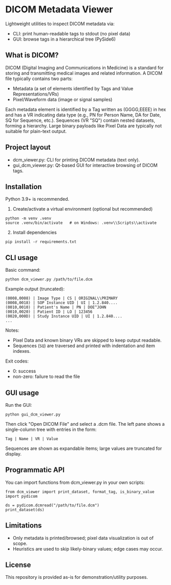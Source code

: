 # DICOM Metadata Viewer

Lightweight utilities to inspect DICOM metadata via:

- CLI: print human-readable tags to stdout (no pixel data)
- GUI: browse tags in a hierarchical tree (PySide6)

## What is DICOM?

DICOM (Digital Imaging and Communications in Medicine) is a standard for storing
and transmitting medical images and related information. A DICOM file typically
contains two parts:
- Metadata (a set of elements identified by Tags and Value Representations/VRs)
- Pixel/Waveform data (image or signal samples)

Each metadata element is identified by a Tag written as (GGGG,EEEE) in hex and
has a VR indicating data type (e.g., PN for Person Name, DA for Date, SQ for
Sequence, etc.). Sequences (VR "SQ") contain nested datasets, forming a
hierarchy. Large binary payloads like Pixel Data are typically not suitable for
plain-text output.

## Project layout

- dcm_viewer.py: CLI for printing DICOM metadata (text only).
- gui_dcm_viewer.py: Qt-based GUI for interactive browsing of DICOM tags.

## Installation

Python 3.9+ is recommended.

1) Create/activate a virtual environment (optional but recommended)

```
python -m venv .venv
source .venv/bin/activate   # on Windows: .venv\\Scripts\\activate
```

2) Install dependencies

```
pip install -r requirements.txt
```

## CLI usage

Basic command:

```
python dcm_viewer.py /path/to/file.dcm
```

Example output (truncated):
```
(0008,0008) | Image Type | CS | ORIGINAL\\PRIMARY
(0008,0018) | SOP Instance UID | UI | 1.2.840....
(0010,0010) | Patient's Name | PN | DOE^JOHN
(0010,0020) | Patient ID | LO | 123456
(0020,000D) | Study Instance UID | UI | 1.2.840....
...
```

Notes:

- Pixel Data and known binary VRs are skipped to keep output readable.
- Sequences (`SQ`) are traversed and printed with indentation and item indexes.

Exit codes:

- 0: success
- non-zero: failure to read the file

## GUI usage

Run the GUI:

```
python gui_dcm_viewer.py
```

Then click "Open DICOM File" and select a .dcm file. The left pane shows a
single-column tree with entries in the form:

```
Tag | Name | VR | Value
```

Sequences are shown as expandable items; large values are truncated for display.

## Programmatic API

You can import functions from dcm_viewer.py in your own scripts:

```
from dcm_viewer import print_dataset, format_tag, is_binary_value
import pydicom

ds = pydicom.dcmread("/path/to/file.dcm")
print_dataset(ds)
```

## Limitations

- Only metadata is printed/browsed; pixel data visualization is out of scope.
- Heuristics are used to skip likely-binary values; edge cases may occur.

## License

This repository is provided as-is for demonstration/utility purposes.
